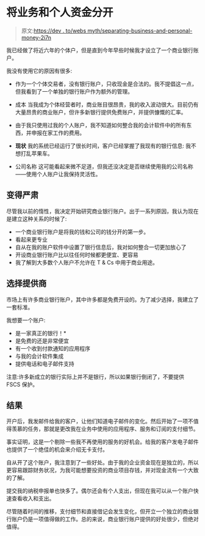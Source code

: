 # 将业务和个人资金分开

> 原文:[https://dev . to/webs myth/separating-business-and-personal-money-2i7n](https://dev.to/websmyth/separating-business-and-personal-money-2i7n)

我已经做了将近六年的个体户，但是直到今年早些时候我才设立了一个商业银行账户。

我没有使用它的原因有很多:

*   作为一个个体交易者，没有银行账户，只收现金是合法的。我不提倡这一点，但我看到了一个单独的银行账户作为额外的管理。

*   成本
    当我成为个体经营者时，商业账目很昂贵，我的收入波动很大。目前仍有大量昂贵的商业账户，但许多新银行提供免费账户，并提供慷慨的汇率。

*   由于我只使用过我的个人账户，我不知道如何整合我的会计软件中的所有东西，并申报在家工作的费用。

*   **现状**
    我的系统已经运行了很长时间，客户已经掌握了我现有的银行信息:
    我不想打乱苹果车。

*   公司名称
    这可能看起来微不足道，但我还没决定是否继续使用我的公司名称——使用个人账户让我保持灵活性。

## [](#getting-serious)变得严肃

尽管我以前的惰性，我决定开始研究商业银行账户。出于一系列原因，我认为现在是建立这种关系的时候了:

*   一个商业银行账户是将我的钱和公司的钱分开的第一步。
*   看起来更专业
*   自从在我的账户软件中设置了银行信息后，我对如何整合一切更加放心了
*   开设商业银行账户比以往任何时候都更便宜、更容易
*   我了解到大多数个人账户不允许在 T & Cs 中用于商业用途。

## [](#choosing-a-provider)选择提供商

市场上有许多商业银行账户，其中许多都是免费开设的。为了减少选择，我建立了一套标准。

我想要一个账户:

*   是一家真正的银行！*
*   是免费的还是非常便宜
*   有一个收到付款通知的应用程序
*   与我的会计软件集成
*   提供电话和电子邮件支持

注意:许多新成立的银行实际上并不是银行，所以如果银行倒闭了，不要提供 FSCS 保护。

## [](#the-results)结果

开户后，我发邮件给我的客户，让他们知道电子邮件的变化。然后开始了一项不值得羡慕的任务，那就是更改我在业务中使用的应用程序、服务和订阅的支付细节。

事实证明，这是一个剔除一些我不再使用的服务的好机会。给我的客户发电子邮件也提供了一个绝佳的机会来介绍无卡支付。

自从开了这个账户，我注意到了一些好处。由于我的企业资金现在是独立的，所以更容易跟踪财务状况，为我可能想要投资的商业项目存钱，并对现金流有一个大致的了解。

提交我的纳税申报单也快多了。偶尔还会有个人支出，但现在我可以从一个账户快速查看收入和支出。

尽管随着时间的推移，支付细节和直接借记会发生变化，但开立一个独立的商业银行账户仍是一项值得做的工作。总的来说，商业银行账户提供的好处很少，但绝对值得。